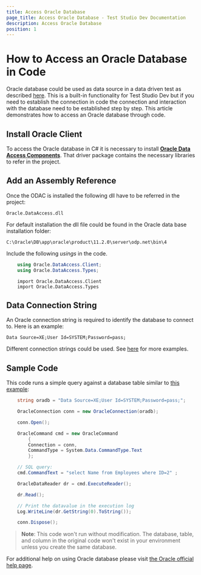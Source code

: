 ```yaml
---
title: Access Oracle Database
page_title: Access Oracle Database - Test Studio Dev Documentation
description: Access Oracle Database
position: 1
---
```

# How to Access an Oracle Database in Code

Oracle database could be used as data source in a data driven test as described <a href="/features/data-driven-testing/add-data-source#add-a-database-source" target="_blank">here</a>. This is a built-in functionality for Test Studio Dev but if
you need to establish the connection in code the connection and interaction with the database need to be established step by step. This article demonstrates how to access an Oracle database through code.

## Install Oracle Client

To access the Oracle database in C# it is necessary to install <a href="http://www.oracle.com/technetwork/topics/dotnet/utilsoft-086879.html" target="_blank">**Oracle Data Access Components**</a>. That driver package contains the necessary libraries to refer in the project.

## Add an Assembly Reference

Once the ODAC is installed the following dll have to be referred in the project:

	Oracle.DataAccess.dll

For default installation the dll file could be found in the Oracle data base installation folder:

	C:\Oracle\DB\app\oracle\product\11.2.0\server\odp.net\bin\4

Include the following *usings* in the code.

````C#
    using Oracle.DataAccess.Client;
    using Oracle.DataAccess.Types;
````
````VB
    import Oracle.DataAccess.Client
    import Oracle.DataAccess.Types
````

## Data Connection String

An Oracle connection string is required to identify the database to connect to. Here is an example:

````
Data Source=XE;User Id=SYSTEM;Password=pass;
````

Different connection strings could be used. See <a href="https://www.connectionstrings.com/oracle/" target="_blank">here</a> for more examples.

## Sample Code

This code runs a simple query against a database table similar to <a href="/advanced-topics/data-driven-testing/oracle-db-example" target="_blank">this example</a>:

````C#
    string oradb = "Data Source=XE;User Id=SYSTEM;Password=pass;";

    OracleConnection conn = new OracleConnection(oradb);

    conn.Open();

    OracleCommand cmd = new OracleCommand 
        {
        Connection = conn,
        CommandType = System.Data.CommandType.Text
        };

    // SQL query:
    cmd.CommandText = "select Name from Employees where ID=2" ;

    OracleDataReader dr = cmd.ExecuteReader();

    dr.Read();

    // Print the datavalue in the execution log
    Log.WriteLine(dr.GetString(0).ToString());

    conn.Dispose();
````

>**Note**: This code won't run without modification. The database, table, and column in the original code won't exist in your environment unless you create the same database.

For additional help on using Oracle database please visit <a href="http://www.oracle.com/webfolder/technetwork/tutorials/obe/db/dotnet/GettingStartedNETVersion/GettingStartedNETVersion.htm" target="_blank">the Oracle official help page</a>.